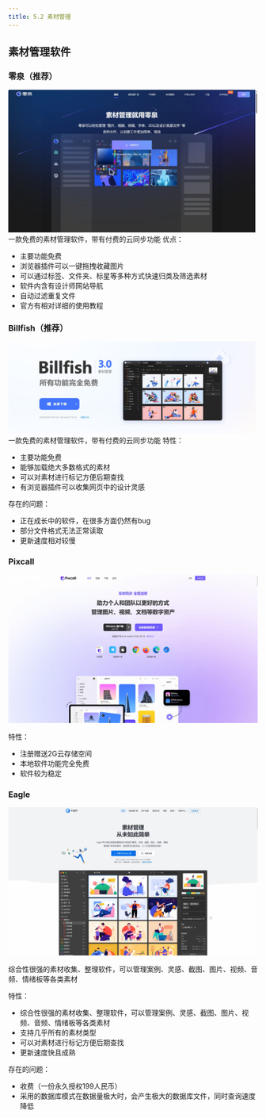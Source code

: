 ```yaml
---
title: 5.2 素材管理
---
```


## 素材管理软件

### 零泉（推荐）
![零泉](../assets/image/5.2-1705153265539.jpeg)
一款免费的素材管理软件，带有付费的云同步功能
优点：
- 主要功能免费
- 浏览器插件可以一键拖拽收藏图片
- 可以通过标签、文件夹、标星等多种方式快速归类及筛选素材
- 软件内含有设计师网站导航
- 自动过滤重复文件
- 官方有相对详细的使用教程

### Billfish（推荐）
![Billfish官网](../assets/image/5.2-1705150677982.jpeg)
一款免费的素材管理软件，带有付费的云同步功能
特性：
- 主要功能免费
- 能够加载绝大多数格式的素材
- 可以对素材进行标记方便后期查找
- 有浏览器插件可以收集网页中的设计灵感

存在的问题：
- 正在成长中的软件，在很多方面仍然有bug
- 部分文件格式无法正常读取
- 更新速度相对较慢

### Pixcall
![Pixcall 官网](../assets/image/Pastedimage20230422130146.jpg)

特性：
- 注册赠送2G云存储空间
- 本地软件功能完全免费
- 软件较为稳定

### Eagle
![Eagle 官网](../assets/image/Pastedimage20230422020507.jpg)

综合性很强的素材收集、整理软件，可以管理案例、灵感、截图、图片、视频、音频、情绪板等各类素材

特性：
- 综合性很强的素材收集、整理软件，可以管理案例、灵感、截图、图片、视频、音频、情绪板等各类素材
- 支持几乎所有的素材类型
- 可以对素材进行标记方便后期查找
- 更新速度快且成熟

存在的问题：
- 收费（一份永久授权199人民币）
- 采用的数据库模式在数据量极大时，会产生极大的数据库文件，同时查询速度降低
